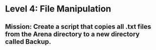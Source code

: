 # Level 4: File Manipulation

## Mission: Create a script that copies all .txt files from the Arena directory to a new directory called Backup.